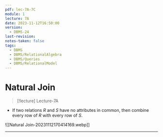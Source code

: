 ```yaml
---
pdf: lec-7A-7C
module: 1
lecture: 7A
date: 2023-11-12T16:50:00
version:
  - DBMS-24
last-revision: 
notes-taken: false
tags:
  - DBMS
  - DBMS/RelationalAlgebra
  - DBMS/Queries
  - DBMS/RelationalModel
---
```

# Natural Join
> [!lecture] Lecture-7A

- If two relations $R$ and $S {}$ have no attributes in common, then combine every row of $R {}$ with every row of $S$.

![[Natural Join-20231112170414169.webp]]


---